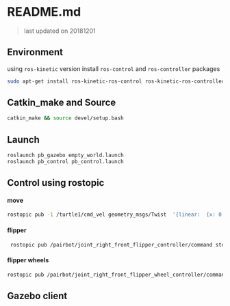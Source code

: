 README.md
===
> last updated on 20181201
> 
## Environment
using `ros-kinetic` version
install `ros-control` and `ros-controller` packages
```bash
sudo apt-get install ros-kinetic-ros-control ros-kinetic-ros-controllers
```
## Catkin_make and Source
```bash
catkin_make && source devel/setup.bash
```
## Launch
```bash
roslaunch pb_gazebo empty_world.launch
roslaunch pb_control pb_control.launch
```

## Control using rostopic
#### move
```bash
rostopic pub -1 /turtle1/cmd_vel geometry_msgs/Twist  '{linear:  {x: 0.0, y: 0.0, z: 0.0}, angular: {x: 0.0,y: 0.0,z: 0.0}}'

```

#### flipper
```bash
 rostopic pub /pairbot/joint_right_front_flipper_controller/command std_msgs/Float64 '1.5
```

#### flipper wheels
```bash
rostopic pub /pairbot/joint_right_front_flipper_wheel_controller/command std_msgs/Float64 '2'
```

## Gazebo client